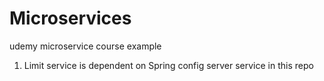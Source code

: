 # Microservices
udemy microservice course example

1. Limit service is dependent on Spring config server service in this repo
